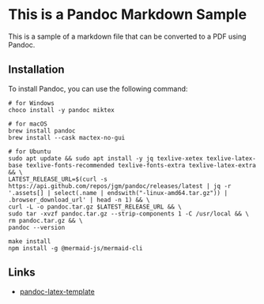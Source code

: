 # This is a Pandoc Markdown Sample

This is a sample of a markdown file that can be converted to a PDF using
Pandoc.

## Installation

To install Pandoc, you can use the following command:

``` shell
# for Windows
choco install -y pandoc miktex
```

``` shell
# for macOS
brew install pandoc
brew install --cask mactex-no-gui
```

``` shell
# for Ubuntu
sudo apt update && sudo apt install -y jq texlive-xetex texlive-latex-base texlive-fonts-recommended texlive-fonts-extra texlive-latex-extra && \
LATEST_RELEASE_URL=$(curl -s https://api.github.com/repos/jgm/pandoc/releases/latest | jq -r '.assets[] | select(.name | endswith("-linux-amd64.tar.gz")) | .browser_download_url' | head -n 1) && \
curl -L -o pandoc.tar.gz $LATEST_RELEASE_URL && \
sudo tar -xvzf pandoc.tar.gz --strip-components 1 -C /usr/local && \
rm pandoc.tar.gz && \
pandoc --version
```

``` shell
make install
npm install -g @mermaid-js/mermaid-cli
```

## Links

- [pandoc-latex-template](https://github.com/Wandmalfarbe/pandoc-latex-template)
